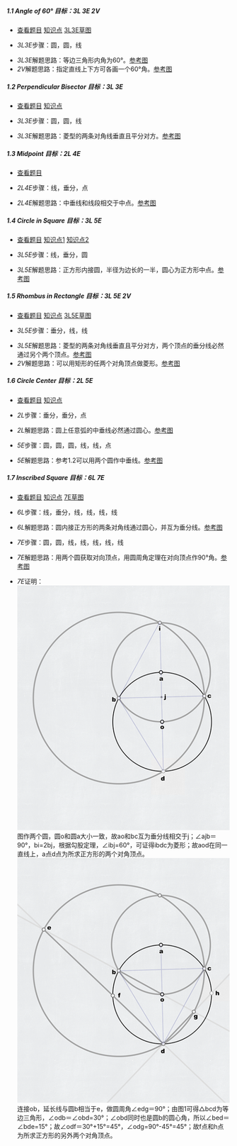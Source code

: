 ##### 1.1 Angle of 60° *目标：3L 3E 2V*
- [查看题目](images/level/angle60.png) [知识点](images/hints/Fact-Equilateral.png) [3L3E草图](images/hints/Draft-Angle60.png) 
+ *3L3E*步骤：圆，圆，线
- *3L3E*解题思路：等边三角形内角为60°。[参考图](solved/1.1.3L3E.png)
- *2V*解题思路：指定直线上下方可各画一个60°角。[参考图](solved/1.1.2V.png)


##### 1.2 Perpendicular Bisector *目标：3L 3E*
- [查看题目](images/level/perp-bisector.png) [知识点](images/hints/Fact-RhombusDiagonals.png) 
+ *3L3E*步骤：圆，圆，线
- *3L3E*解题思路：菱型的两条对角线垂直且平分对方。[参考图](solved/1.2.3L3E.png)


##### 1.3 Midpoint *目标：2L 4E*
- [查看题目](images/level/midpoint.png) 
+ *2L4E*步骤：线，垂分，点
- *2L4E*解题思路：中垂线和线段相交于中点。[参考图](solved/1.3.2L4E.png)


##### 1.4 Circle in Square *目标：3L 5E*
- [查看题目](images/level/circle-in-square.png) [知识点1](images/hints/Fact-SquareSymmetry.png) [知识点2](images/hints/Fact-Tangent.png) 
+ *3L5E*步骤：线，垂分，圆
- *3L5E*解题思路：正方形内接圆，半径为边长的一半，圆心为正方形中点。[参考图](solved/1.4.3L5E.png)


##### 1.5 Rhombus in Rectangle *目标：3L 5E 2V*
- [查看题目](images/level/rhombus-in-rect.png) [知识点](images/hints/Fact-RhombusDiagonals.png) [3L5E草图](images/hints/Draft-RhombusInRect.png) 
+ *3L5E*步骤：垂分，线，线
- *3L5E*解题思路：菱型的两条对角线垂直且平分对方，两个顶点的垂分线必然通过另个两个顶点。[参考图](solved/1.5.3L5E.png)
- *2V*解题思路：可以用矩形的任两个对角顶点做菱形。[参考图](solved/1.5.2V.png)


##### 1.6 Circle Center *目标：2L 5E*
- [查看题目](images/level/circle-center.png) [知识点](images/hints/Fact-CircumCircle.png) 
+ *2L*步骤：垂分，垂分，点
- *2L*解题思路：圆上任意弧的中垂线必然通过圆心。[参考图](solved/1.6.2L.png)
+ *5E*步骤：圆，圆，圆，线，线，点
- *5E*解题思路：参考1.2可以用两个圆作中垂线。[参考图](solved/1.6.5E.png)


##### 1.7 Inscribed Square *目标：6L 7E*
- [查看题目](images/level/square-in-circle.png) [知识点](images/hints/Fact-SquareDiagonals.png) [7E草图](images/hints/Draft-SquareInCircle.png)
+ *6L*步骤：线，垂分，线，线，线，线
- *6L*解题思路：圆内接正方形的两条对角线通过圆心，并互为垂分线。[参考图](solved/1.7.6L.png)
+ *7E*步骤：圆，圆，线，线，线，线，线
- *7E*解题思路：用两个圆获取对向顶点，用圆周角定理在对向顶点作90°角。[参考图](solved/1.7.7E.png)
+ *7E*证明：
![图1](prove/1.7.7E.P1.png)图作两个圆，圆o和圆a大小一致，故ao和bc互为垂分线相交于j；∠ajb＝90°，bi=2bj，根据勾股定理，∠ibj=60°，可证得ibdc为菱形；故aod在同一直线上，a点d点为所求正方形的两个对角顶点。  
![图2](prove/1.7.7E.P2.png)连接ob，延长线与圆b相当于e，做圆周角∠edg＝90°；由图1可得△bcd为等边三角形，∠odb＝∠obd=30°；∠obd同时也是圆b的圆心角，所以∠bed＝∠bde=15°；故∠odf＝30°+15°=45°，∠odg=90°-45°=45°；故f点和h点为所求正方形的另外两个对角顶点。


